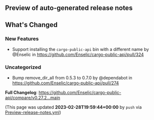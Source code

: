 ## Preview of auto-generated release notes
<!-- Release notes generated using configuration in .github/release.yml at main -->

## What's Changed
### New Features
* Support installing the `cargo-public-api` bin with a different name by @Enselic in https://github.com/Enselic/cargo-public-api/pull/324
### Uncategorized
* Bump remove_dir_all from 0.5.3 to 0.7.0 by @dependabot in https://github.com/Enselic/cargo-public-api/pull/274


**Full Changelog**: https://github.com/Enselic/cargo-public-api/compare/v0.27.2...main


(This page was updated **2023-02-28T19:59:44+00:00** by `push` via [Preview-release-notes.yml](https://github.com/Enselic/cargo-public-api/actions/runs/4296887005))

